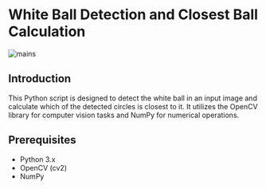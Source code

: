 # White Ball Detection and Closest Ball Calculation

![mains](https://github.com/fabiano1606/White-Ball-Detection-and-Proximity/assets/40632931/4c46fc13-8629-4dcd-9a95-d0b5a7d7b793)

## Introduction

This Python script is designed to detect the white ball in an input image and calculate which of the detected circles is closest to it. It utilizes the OpenCV library for computer vision tasks and NumPy for numerical operations.

## Prerequisites

- Python 3.x
- OpenCV (cv2)
- NumPy
